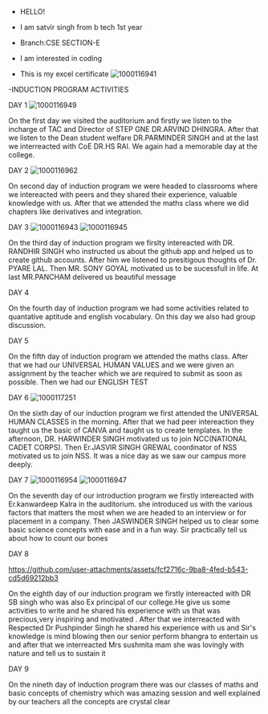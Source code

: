 - HELLO!

- I am satvir singh from b tech 1st year
- Branch:CSE    SECTION-E 
- I am interested in coding 
- This is my excel certificate ![1000116941](https://github.com/user-attachments/assets/c621f1c6-7db2-4c63-83db-30e63948acd1)
 
-INDUCTION PROGRAM ACTIVITIES 

DAY 1
![1000116949](https://github.com/user-attachments/assets/284f6c6b-53b4-4129-91b8-337f79f689ea)

On the first day we visited the auditorium and firstly we listen to the incharge of TAC and Director of STEP GNE DR.ARVIND DHINGRA. After that we listen to the Dean student welfare DR.PARMINDER SINGH and at the last we interreacted with CoE DR.HS RAI. We again had a memorable day at the college.

DAY 2
![1000116962](https://github.com/user-attachments/assets/240b0e1b-ed54-4798-ac5a-8cb69b9a729a)

On second day of induction program we were headed to classrooms where we intereacted with peers and they shared their experience, valuable knowledge with us. After that we attended the maths class where we did chapters like derivatives and integration.

DAY 3
![1000116943](https://github.com/user-attachments/assets/fe17a8f4-99fb-4e9f-abb0-b121c4c7395c)
![1000116945](https://github.com/user-attachments/assets/5045e9fb-5061-4cae-b886-a6f779a7d0b1)

On the third day of induction program we firslty intereacted with DR. RANDHIR SINGH who instructed us about the github app and helped us to create github accounts. After him we listened to presitigous thoughts of Dr. PYARE LAL. Then MR. SONY GOYAL motivated us to be sucessfull in life. At last MR.PANCHAM delivered us beautiful message

DAY 4

 On the fourth day of induction program we had some activities related to quantative aptitude and english vocabulary. On this day we also had group discussion.

DAY 5

 On the fifth day of induction program we attended the maths class. After that we had our UNIVERSAL HUMAN VALUES and we were given an assignment by the teacher which we are required to submit as soon as possible. Then we had our ENGLISH TEST

 DAY 6
 ![1000117251](https://github.com/user-attachments/assets/aeff2a41-3449-424a-9ecf-e4ecf49f5bf1)

On the sixth day of our induction program we first attended the UNIVERSAL HUMAN CLASSES in the morning. After that we had peer intereaction they taught us the basic of CANVA and taught us to create templates. In the afternoon, DR. HARWINDER SINGH motivated us to join NCC(NATIONAL CADET CORPS). Then Er.JASVIR SINGH GREWAL coordinator of NSS motivated us to join NSS. It was a nice day as we saw our campus more deeply.

DAY 7
![1000116954](https://github.com/user-attachments/assets/278e6552-bb90-4594-9661-0883cc01da53)
![1000116947](https://github.com/user-attachments/assets/b4c35d72-5781-49a9-91ea-fd10ab7a5efc)


On the seventh day of our introduction program we firstly intereacted with Er.kanwardeep Kalra in the auditorium. she introduced us with the various factors that matters the most when we are headed to an interview or for placement in a company. Then JASWINDER SINGH helped us to clear some basic science concepts with ease and in a fun way.  Sir practically tell us about  how to count our bones

DAY 8

https://github.com/user-attachments/assets/fcf2716c-9ba8-4fed-b543-cd5d69212bb3

On the eighth day of our induction program we firstly intereacted with DR SB singh who was also Ex principal of our college.He give us some activities to write and he shared his experience with us that was precious,very inspiring and motivated . After that we interreacted with Respected Dr Pushpinder Singh he shared his experience with us and Sir's knowledge is mind blowing  then our senior perform bhangra to entertain  us and after that we interreacted  Mrs sushmita mam she was lovingly with nature and tell us to sustain it

DAY 9

On the nineth day of induction program there was our classes of maths and basic concepts of chemistry which was amazing session and well explained by our teachers all the concepts are crystal clear 
